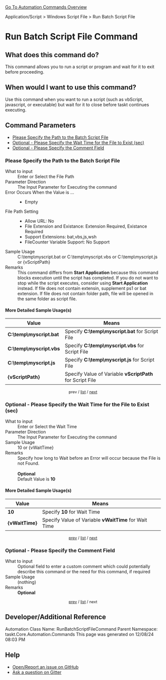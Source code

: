 <!--TITLE: Run Batch Script File Command -->
<!-- SUBTITLE: a command in the Application/Script group. -->
[Go To Automation Commands Overview](/automation-commands.md)


Application/Script &gt; Windows Script File &gt; Run Batch Script File


# Run Batch Script File Command


## What does this command do?
This command allows you to run a script or program and wait for it to exit before proceeding.


## When would I want to use this command?
Use this command when you want to run a script (such as vbScript, javascript, or executable) but wait for it to close before taskt continues executing.


<a id="param_list"></a>
## Command Parameters
- [Please Specify the Path to the Batch Script File](#param_0)
- [Optional - Please Specify the Wait Time for the File to Exist (sec)](#param_1)
- [Optional - Please Specify the Comment Field](#param_2)


<a id="param_0"></a>
### Please Specify the Path to the Batch Script File


<dl>
<dt>What to input</dt><dd>Enter or Select the File Path</dd>
<dt>Parameter Direction</dt><dd>The Input Parameter for Executing the command</dd>
<dt>Error Occurs When the Value is ...</dt><dd><ul>
<li>Empty</li>
</ul></dd>
<dt>File Path Setting</dt><dd><ul><li>Allow URL: No</li><li>File Extension and Existance: Extension Required, Existance Required</li><li>Support Extensions: bat,vbs,js,wsh</li><li>FileCounter Variable Support: No Support</li></ul></dd>
<dt>Sample Usage</dt><dd>C:\temp\myscript.bat or C:\temp\myscript.vbs or C:\temp\myscript.js or {vScriptPath}</dd>
<dt>Remarks</dt><dd>This command differs from <strong>Start Application</strong> because this command blocks execution until the script has completed. If you do not want to stop while the script executes, consider using <strong>Start Application</strong> instead.
If file does not contain extensin, supplement ps1 or bat extension.
If file does not contain folder path, file will be opened in the same folder as script file.</dd>
</dl>




#### More Detailed Sample Usage(s)
| Value | Means |
|---|---|
| <strong>C:\temp\myscript.bat</strong> | Specify **C:\temp\myscript.bat** for Script File |
| <strong>C:\temp\myscript.vbs</strong> | Specify **C:\temp\myscript.vbs** for Script File |
| <strong>C:\temp\myscript.js</strong> | Specify **C:\temp\myscript.js** for Script File |
| <strong>{vScriptPath}</strong> | Specify Value of Variable **vScriptPath** for Script File |


<div style="font-size: 90%; text-align: center">


prev / [list](#param_list) / [next](#param_1)


</div>


<a id="param_1"></a>
### Optional - Please Specify the Wait Time for the File to Exist (sec)


<dl>
<dt>What to input</dt><dd>Enter or Select the Wait Time</dd>
<dt>Parameter Direction</dt><dd>The Input Parameter for Executing the command</dd>
<dt>Sample Usage</dt><dd>10 or {vWaitTime}</dd>
<dt>Remarks</dt><dd>Specify how long to Wait before an Error will occur because the File is not Found.<br><br>
<strong>Optional</strong><br>Default Value is <strong>10</strong></dd>
</dl>




#### More Detailed Sample Usage(s)
| Value | Means |
|---|---|
| <strong>10</strong> | Specify **10** for Wait Time |
| <strong>{vWaitTime}</strong> | Specify Value of Variable **vWaitTime** for Wait Time |


<div style="font-size: 90%; text-align: center">


[prev](#param_1) / [list](#param_list) / [next](#param_2)


</div>


<a id="param_2"></a>
### Optional - Please Specify the Comment Field


<dl>
<dt>What to input</dt><dd>Optional field to enter a custom comment which could potentially describe this command or the need for this command, if required</dd>
<dt>Sample Usage</dt><dd>(nothing)</dd>
<dt>Remarks</dt><dd><strong>Optional</strong><br></dd>
</dl>




<div style="font-size: 90%; text-align: center">


[prev](#param_2) / [list](#param_list) / next


</div>


## Developer/Additional Reference
Automation Class Name: RunBatchScriptFileCommand
Parent Namespace: taskt.Core.Automation.Commands
This page was generated on 12/08/24 08:03 PM


## Help
- [Open/Report an issue on GitHub](https://github.com/rcktrncn/taskt/issues/new)
- [Ask a question on Gitter](https://gitter.im/taskt-rpa/Lobby)
